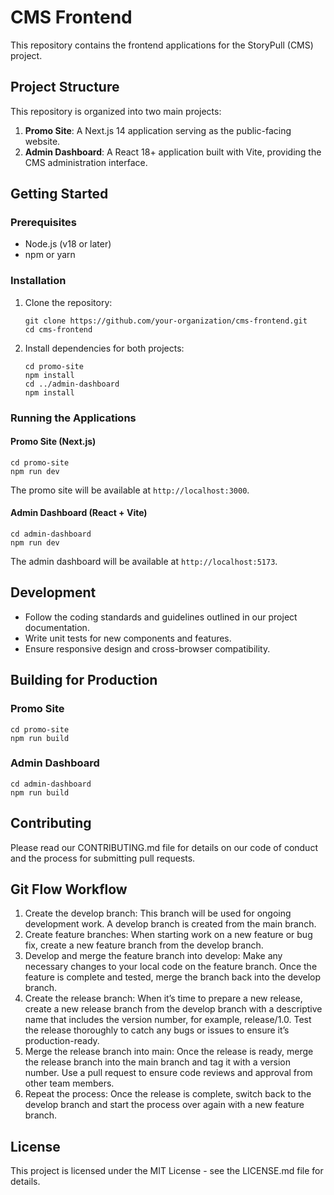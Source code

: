 # CMS Frontend

This repository contains the frontend applications for the StoryPull (CMS) project.

## Project Structure

This repository is organized into two main projects:

1. **Promo Site**: A Next.js 14 application serving as the public-facing website.
2. **Admin Dashboard**: A React 18+ application built with Vite, providing the CMS administration interface.

## Getting Started

### Prerequisites

- Node.js (v18 or later)
- npm or yarn

### Installation

1. Clone the repository:
   ```
   git clone https://github.com/your-organization/cms-frontend.git
   cd cms-frontend
   ```

2. Install dependencies for both projects:
   ```
   cd promo-site
   npm install
   cd ../admin-dashboard
   npm install
   ```

### Running the Applications

#### Promo Site (Next.js)

```
cd promo-site
npm run dev
```

The promo site will be available at `http://localhost:3000`.

#### Admin Dashboard (React + Vite)

```
cd admin-dashboard
npm run dev
```

The admin dashboard will be available at `http://localhost:5173`.

## Development

- Follow the coding standards and guidelines outlined in our project documentation.
- Write unit tests for new components and features.
- Ensure responsive design and cross-browser compatibility.

## Building for Production

### Promo Site

```
cd promo-site
npm run build
```

### Admin Dashboard

```
cd admin-dashboard
npm run build
```

## Contributing

Please read our CONTRIBUTING.md file for details on our code of conduct and the process for submitting pull requests.

## Git Flow Workflow
1. Create the develop branch: This branch will be used for ongoing development work. A develop branch is created from the main branch.
2. Create feature branches: When starting work on a new feature or bug fix, create a new feature branch from the develop branch.
3. Develop and merge the feature branch into develop: Make any necessary changes to your local code on the feature branch. Once the feature is complete and tested, merge the branch back into the develop branch.
4. Create the release branch: When it’s time to prepare a new release, create a new release branch from the develop branch with a descriptive name that includes the version number, for example, release/1.0. Test the release thoroughly to catch any bugs or issues to ensure it’s production-ready.
5. Merge the release branch into main: Once the release is ready, merge the release branch into the main branch and tag it with a version number. Use a pull request to ensure code reviews and approval from other team members.
6. Repeat the process: Once the release is complete, switch back to the develop branch and start the process over again with a new feature branch.

## License

This project is licensed under the MIT License - see the LICENSE.md file for details.
